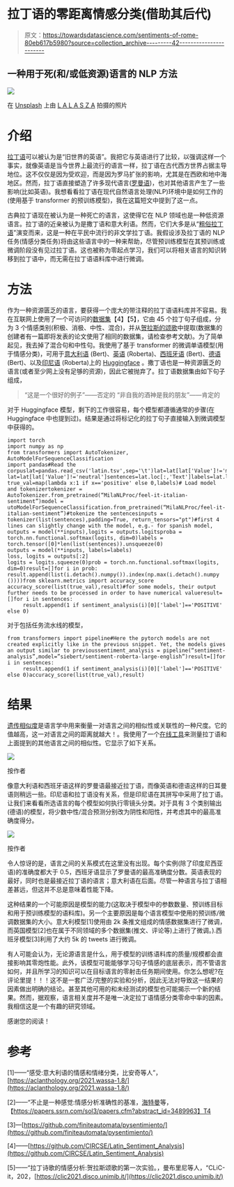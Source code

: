 # 拉丁语的零距离情感分类(借助其后代)

> 原文：<https://towardsdatascience.com/sentiments-of-rome-80eb617b5980?source=collection_archive---------42----------------------->

## 一种用于死(和/或低资源)语言的 NLP 方法

![](img/2f68f77113b3e83cf62c9050cded6612.png)

在 [Unsplash](https://unsplash.com?utm_source=medium&utm_medium=referral) 上由 [L A L A S Z A](https://unsplash.com/@lalasza?utm_source=medium&utm_medium=referral) 拍摄的照片

# 介绍

[拉丁语](https://www.britannica.com/topic/Latin-language)可以被认为是“旧世界的英语”。我把它与英语进行了比较，以强调这样一个事实，就像英语是当今世界上最流行的语言一样，拉丁语在古代西方世界占据主导地位。这不仅仅是因为受欢迎，而是因为罗马扩张的影响，尤其是在西欧和地中海地区。然而，拉丁语直接塑造了许多现代语言([罗曼语](https://en.wikipedia.org/wiki/Romance_languages))，也对其他语言产生了一些影响(比如英语)。我想看看拉丁语在现代自然语言处理(NLP)环境中是如何工作的(使用基于 transformer 的预训练模型)，我在这篇短文中提到了这一点。

古典拉丁语现在被认为是一种死亡的语言，这使得它在 NLP 领域也是一种低资源语言。拉丁语的近亲被认为是撒丁语和意大利语。然而，它们大多是从“[粗俗拉丁语](https://en.wikipedia.org/wiki/Vulgar_Latin)”演变而来，这是一种在平民中流行的非文学拉丁语。我假设涉及拉丁语的 NLP 任务(情感分类任务)将由这些语言中的一种来帮助，尽管预训练模型在其预训练或微调阶段没有见过拉丁语。这也被称为零起点学习，我们可以将相关语言的知识转移到拉丁语中，而无需在拉丁语语料库中进行微调。

# **方法**

作为一种资源匮乏的语言，要获得一个庞大的带注释的拉丁语语料库并不容易。我在互联网上使用了一个可访问的[数据集](https://github.com/CIRCSE/Latin_Sentiment_Analysis/blob/main/data/GoldStandardv1-Horace.tsv)【4】【5】，它由 45 个拉丁句子组成，分为 3 个情感类别(积极、消极、中性、混合)，并从[贺拉斯的颂歌](https://en.wikipedia.org/wiki/Odes_(Horace))中提取(数据集的创建者有一篇即将发表的论文使用了相同的数据集，请检查参考文献)。为了简单起见，我去掉了混合句和中性句。我使用了基于 transformer 的微调单语模型(用于情感分类)，可用于[意大利语](https://huggingface.co/MilaNLProc/feel-it-italian-sentiment) (Bert)、[英语](https://huggingface.co/siebert/sentiment-roberta-large-english) (Roberta)、[西班牙语](https://huggingface.co/finiteautomata/beto-sentiment-analysis) (Bert)、[德语](https://huggingface.co/oliverguhr/german-sentiment-bert) (Bert)、以及[印尼语](https://huggingface.co/w11wo/indonesian-roberta-base-indolem-sentiment-classifier-fold-3) (Roberta)上的 [Huggingface](https://huggingface.co/) 。撒丁语也是一种资源匮乏的语言(或者至少网上没有足够的资源)，因此它被抛弃了。拉丁语数据集由如下句子组成，

> “这是一个很好的例子”——否定的
> “非自我的酒神是我的朋友”——肯定的

对于 Huggingface 模型，剩下的工作很容易，每个模型都遵循通常的步骤(在 Huggingface 中也提到过)。结果是通过将标记化的拉丁句子直接输入到微调模型中获得的。

```
import torch
import numpy as np
from transformers import AutoTokenizer, AutoModelForSequenceClassification
import pandas#Read the corpuslat=pandas.read_csv('latin.tsv',sep='\t')lat=lat[lat['Value']!='mixed']
lat=lat[lat['Value']!='neutral']sentences=lat.loc[:,'Text']labels=lat.loc[:,'Value']
true_val=map(lambda x:1 if x=='positive' else 0,labels)# Load model and tokenizertokenizer = AutoTokenizer.from_pretrained(“MilaNLProc/feel-it-italian-sentiment”)model = utoModelForSequenceClassification.from_pretrained(“MilaNLProc/feel-it-italian-sentiment”)#tokenize the sentencesinputs = tokenizer(list(sentences),padding=True, return_tensors="pt")#first 4 lines can slightly change with the model, e.g.- for spanish model, outputs = model(**inputs),logits = outputs.logitsproba = torch.nn.functional.softmax(logits, dim=0)labels = torch.tensor([0]*len(list(sentences)).unsqueeze(0)
outputs = model(**inputs, labels=labels)
loss, logits = outputs[:2]
logits = logits.squeeze(0)prob = torch.nn.functional.softmax(logits, dim=0)result=[]for i in prob:
result.append(list(i.detach().numpy()).index(np.max(i.detach().numpy       ())))from sklearn.metrics import accuracy_score
accuracy_score(list(true_val),result)#for some models, their output further needs to be processed in order to have numerical valueresult=[]for i in sentences:
     result.append(1 if sentiment_analysis(i)[0]['label']=='POSITIVE' else 0)
```

对于包括任务流水线的模型，

```
from transformers import pipeline#Here the pytorch models are not created explicitly like in the previous snippet. Yet, the models gives an output similar to previoussentiment_analysis = pipeline(“sentiment-analysis”,model=”siebert/sentiment-roberta-large-english”)result=[]for i in sentences:
     result.append(1 if sentiment_analysis(i)[0]['label']=='POSITIVE' else 0)accuracy_score(list(true_val),result)
```

# 结果

[遗传相似度](https://en.wikipedia.org/wiki/Genetic_relationship_(linguistics))是语言学中用来衡量一对语言之间的相似性或关联性的一种尺度。它的值越高，这一对语言之间的距离就越大！。我使用了一个[在线工具](http://www.elinguistics.net/Compare_Languages.aspx)来测量拉丁语和上面提到的其他语言之间的相似性。它显示了如下关系。

![](img/ff4718d5df06f88cf6a09796a2c7c293.png)

按作者

像意大利语和西班牙语这样的罗曼语最接近拉丁语，而像英语和德语这样的日耳曼语则稍远一些。印尼语和拉丁语没有关系，但是印尼语在其拼写中采用了拉丁语。让我们来看看所选语言的每个模型如何执行零镜头分类。对于具有 3 个类别输出(德语)的模型，将少数中性/混合预测分别改为阴性和阳性，并考虑其中的最高准确度得分。

![](img/b2610f64fbcd863f0660a3bac723f636.png)

按作者

令人惊讶的是，语言之间的关系模式在这里没有出现。每个实例(除了印度尼西亚语)的准确度都大于 0.5，西班牙语显示了罗曼语的最高准确度分数。英语表现的最好，同时也是最接近拉丁语的语言；意大利语在后面。尽管一种语言与拉丁语相差甚远，但这并不总是意味着性能下降。

这种结果的一个可能原因是模型的能力(这取决于模型中的参数数量、预训练目标和用于预训练模型的语料库)。另一个主要原因是每个语言模型中使用的预训练/微调数据集的大小。意大利模型[1]使用由 2k 条推文组成的情感数据集进行了微调，而英国模型[2]也在属于不同领域的多个数据集(推文、评论等)上进行了微调。).西班牙模型[3]利用了大约 5k 的 tweets 进行微调。

有人可能会认为，无论源语言是什么，用于模型的训练语料库的质量/规模都会直接影响其零炮性能。此外，该模型可能能够学习句子情感的底层表示，而不管语言如何，并且所学习的知识可以在目标语言的零射击任务期间使用。你怎么想呢?在评论里提！！！这不是一套广泛/完整的实验和分析，因此无法对导致这一结果的因素做出明确的结论。甚至其他可用的和未经测试的模型也可能揭示一个新的结果。然而，据观察，语言相关度并不是唯一决定拉丁语情感分类零命中率的因素。我相信这是一个有趣的研究领域。

感谢您的阅读！

# 参考

[1]——“感受:意大利语的情感和情绪分类，比安奇等人”，[https://aclanthology.org/2021.wassa-1.8/](https://aclanthology.org/2021.wassa-1.8/)

[2]——“不止是一种感觉:情感分析准确性的基准，[海特曼](https://papers.ssrn.com/sol3/cf_dev/AbsByAuth.cfm?per_id=1911466)等，【https://papers.ssrn.com/sol3/papers.cfm?abstract_id=3489963】T4

[3]—[https://github.com/finiteautomata/pysentimiento/](https://github.com/finiteautomata/pysentimiento/)

[4]——[https://github.com/CIRCSE/Latin_Sentiment_Analysis](https://github.com/CIRCSE/Latin_Sentiment_Analysis)

[5]——“拉丁诗歌的情感分析:贺拉斯颂歌的第一次实验。，曼布里尼等人，“CLiC-it，202，[https://clic2021.disco.unimib.it/](https://clic2021.disco.unimib.it/)
